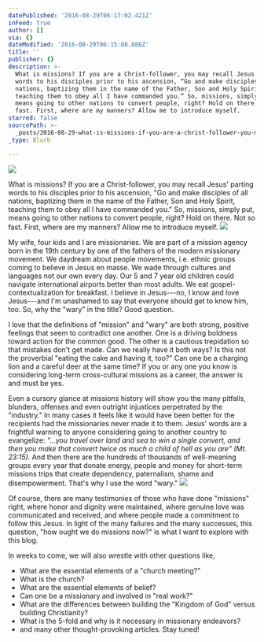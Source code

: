 ```yaml
---
datePublished: '2016-08-29T06:17:02.421Z'
inFeed: true
author: []
via: {}
dateModified: '2016-08-29T06:15:08.886Z'
title: ''
publisher: {}
description: >-
  What is missions? If you are a Christ-follower, you may recall Jesus’ parting
  words to his disciples prior to his ascension, “Go and make disciples of all
  nations, baptizing them in the name of the Father, Son and Holy Spirit,
  teaching them to obey all I have commanded you.” So, missions, simply put,
  means going to other nations to convert people, right? Hold on there. Not so
  fast. First, where are my manners? Allow me to introduce myself.
starred: false
sourcePath: >-
  _posts/2016-08-29-what-is-missions-if-you-are-a-christ-follower-you-may-reca.md
_type: Blurb

---
```

![](https://the-grid-user-content.s3-us-west-2.amazonaws.com/6128a983-7d38-499c-8c3e-155f3e013110.jpg)

What is missions? If you are a Christ-follower, you may recall Jesus' parting words to his disciples prior to his ascension, "Go and make disciples of all nations, baptizing them in the name of the Father, Son and Holy Spirit, teaching them to obey all I have commanded you." So, missions, simply put, means going to other nations to convert people, right? Hold on there. Not so fast. First, where are my manners? Allow me to introduce myself.
![](https://the-grid-user-content.s3-us-west-2.amazonaws.com/fb0ca87f-e185-4a5d-a7e2-c218d0491eaf.png)

My wife, four kids and I are missionaries. We are part of a mission agency born in the 19th century by one of the fathers of the modern missionary movement. We daydream about people movements, i.e. ethnic groups coming to believe in Jesus en masse. We wade through cultures and languages not our own every day. Our 5 and 7 year old children could navigate international airports better than most adults. We eat gospel-contextualization for breakfast. I believe in Jesus---no, I know and love Jesus---and I'm unashamed to say that everyone should get to know him, too. So, why the "wary" in the title? Good question.

I love that the definitions of "mission" and "wary" are both strong, positive feelings that seem to contradict one another. One is a driving boldness toward action for the common good. The other is a cautious trepidation so that mistakes don't get made. Can we really have it both ways? Is this not the proverbial "eating the cake and having it, too?" Can one be a charging lion and a careful deer at the same time? If you or any one you know is considering long-term cross-cultural missions as a career, the answer is and must be yes. 

Even a cursory glance at missions history will show you the many pitfalls, blunders, offenses and even outright injustices perpetrated by the "industry." In many cases it feels like it would have been better for the recipients had the missionaries never made it to them. Jesus' words are a frightful warning to anyone considering going to another country to evangelize: _"...you travel over land and sea to win a single convert, and then you make that convert twice as much a child of hell as you are" (Mt. 23:15)._ And then there are the hundreds of thousands of well-meaning groups every year that donate energy, people and money for short-term missions trips that create dependency, paternalism, shame and disempowerment. That's why I use the word "wary." ![](https://the-grid-user-content.s3-us-west-2.amazonaws.com/f7c2b439-7508-4edf-85e4-b29cce364341.jpg)

Of course, there are many testimonies of those who have done "missions" right, where honor and dignity were maintained, where genuine love was communicated and received, and where people made a commitment to follow this Jesus. In light of the many failures and the many successes, this question, "how ought we do missions now?" is what I want to explore with this blog. 

In weeks to come, we will also wrestle with other questions like, 

* What are the essential elements of a "church meeting?" 
* What is the church? 
* What are the essential elements of belief?
* Can one be a missionary and involved in "real work?" 
* What are the differences between building the "Kingdom of God" versus building Christianity? 
* What is the 5-fold and why is it necessary in missionary endeavors? 
* and many other thought-provoking articles. Stay tuned!